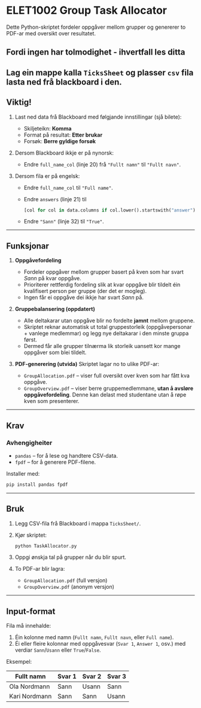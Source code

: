 # ELET1002 Group Task Allocator

Dette Python-skriptet fordeler oppgåver mellom grupper og genererer to PDF-ar med oversikt over resultatet.
## Fordi ingen har tolmodighet - ihvertfall les ditta

Lag ein mappe kalla `TicksSheet` og plasser `csv` fila lasta ned frå blackboard i den. 
---

## Viktig!

1. Last ned data frå Blackboard med følgjande innstillingar (sjå bilete):

   * Skiljeteikn: **Komma**
   * Format på resultat: **Etter brukar**
   * Forsøk: **Berre gyldige forsøk**

2. Dersom Blackboard ikkje er på nynorsk:

   * Endre `full_name_col` (linje 20) frå `"Fullt namn"` til `"Fullt navn"`.

3. Dersom fila er på engelsk:

   * Endre `full_name_col` til `"Full name"`.
   * Endre `answers` (linje 21) til

     ```python
     [col for col in data.columns if col.lower().startswith("answer")]
     ```
   * Endre `"Sann"` (linje 32) til `"True"`.

---

## Funksjonar

1. **Oppgåvefordeling**

   * Fordeler oppgåver mellom grupper basert på kven som har svart *Sann* på kvar oppgåve.
   * Prioriterer rettferdig fordeling slik at kvar oppgåve blir tildelt éin kvalifisert person per gruppe (der det er mogleg).
   * Ingen får ei oppgåve dei ikkje har svart *Sann* på.

2. **Gruppebalansering (oppdatert)**

   * Alle deltakarar utan oppgåve blir no fordelte **jamnt** mellom gruppene.
   * Skriptet reknar automatisk ut total gruppestorleik (oppgåvepersonar + vanlege medlemmar) og legg nye deltakarar i den minste gruppa først.
   * Dermed får alle grupper tilnærma lik storleik uansett kor mange oppgåver som blei tildelt.

3. **PDF-generering (utvida)**
   Skriptet lagar no to ulike PDF-ar:

   * `GroupAllocation.pdf` – viser full oversikt over kven som har fått kva oppgåve.
   * `GroupOverview.pdf` – viser berre gruppemedlemmane, **utan å avsløre oppgåvefordeling**.
     Denne kan delast med studentane utan å røpe kven som presenterer.

---

## Krav

### Avhengigheiter

* `pandas` – for å lese og handtere CSV-data.
* `fpdf` – for å generere PDF-filene.

Installer med:

```bash
pip install pandas fpdf
```

---

## Bruk

1. Legg CSV-fila frå Blackboard i mappa `TicksSheet/`.
2. Kjør skriptet:

   ```bash
   python TaskAllocator.py
   ```
3. Oppgi ønskja tal på grupper når du blir spurt.
4. To PDF-ar blir lagra:

   * `GroupAllocation.pdf` (full versjon)
   * `GroupOverview.pdf` (anonym versjon)

---

## Input-format

Fila må innehalde:

1. Éin kolonne med namn (`Fullt namn`, `Fullt navn`, eller `Full name`).
2. Éi eller fleire kolonnar med oppgåvesvar (`Svar 1`, `Answer 1`, osv.) med verdiar `Sann`/`Usann` eller `True`/`False`.

Eksempel:

| Fullt namn    | Svar 1 | Svar 2 | Svar 3 |
| ------------- | ------ | ------ | ------ |
| Ola Nordmann  | Sann   | Usann  | Sann   |
| Kari Nordmann | Sann   | Sann   | Usann  |

